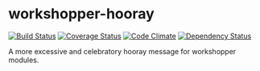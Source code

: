 workshopper-hooray
==================
[![Build Status](https://travis-ci.org/eiriksm/workshopper-hooray.svg?branch=master)](https://travis-ci.org/eiriksm/workshopper-hooray)
[![Coverage Status](http://img.shields.io/coveralls/eiriksm/workshopper-hooray.svg)](https://coveralls.io/r/eiriksm/workshopper-hooray?branch=master)
[![Code Climate](http://img.shields.io/codeclimate/github/eiriksm/workshopper-hooray.svg)](https://codeclimate.com/github/eiriksm/workshopper-hooray)
[![Dependency Status](https://david-dm.org/eiriksm/workshopper-hooray.svg?theme=shields.io)](https://david-dm.org/eiriksm/workshopper-hooray)

A more excessive and celebratory hooray message for workshopper modules.

